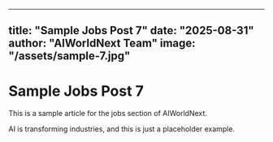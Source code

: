 
---
title: "Sample Jobs Post 7"
date: "2025-08-31"
author: "AIWorldNext Team"
image: "/assets/sample-7.jpg"
---

# Sample Jobs Post 7

This is a sample article for the jobs section of AIWorldNext.

AI is transforming industries, and this is just a placeholder example.
